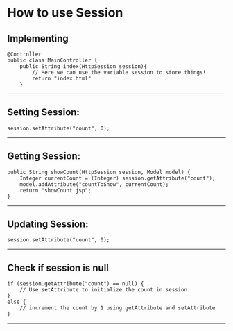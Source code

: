 # How to use Session

## Implementing
```
@Controller
public class MainController {
    public String index(HttpSession session){
        // Here we can use the variable session to store things!
        return "index.html"
    }
```
-------------------------------------------

## Setting Session:
```
session.setAttribute("count", 0);
```

-------------------------------------------

## Getting Session:
```
public String showCount(HttpSession session, Model model) {
    Integer currentCount = (Integer) session.getAttribute("count");
    model.addAttribute("countToShow", currentCount);
    return "showCount.jsp";
}
```

--------------------------------------------

## Updating Session:
```
session.setAttribute("count", 0);
```

--------------------------------------------

## Check if session is null
```
if (session.getAttribute("count") == null) {
    // Use setAttribute to initialize the count in session
}
else {
    // increment the count by 1 using getAttribute and setAttribute
}
```

--------------------------------------------

